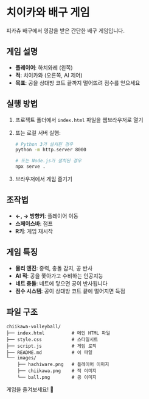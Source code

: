 # 치이카와 배구 게임

피카츄 배구에서 영감을 받은 간단한 배구 게임입니다.

## 게임 설명

- **플레이어**: 하치와레 (왼쪽)
- **적**: 치이카와 (오른쪽, AI 제어)
- **목표**: 공을 상대방 코트 끝까지 떨어뜨려 점수를 얻으세요

## 실행 방법

1. 프로젝트 폴더에서 `index.html` 파일을 웹브라우저로 열기
2. 또는 로컬 서버 실행:

   ```bash
   # Python 3가 설치된 경우
   python -m http.server 8000

   # 또는 Node.js가 설치된 경우
   npx serve .
   ```

3. 브라우저에서 게임 즐기기

## 조작법

- **←, → 방향키**: 플레이어 이동
- **스페이스바**: 점프
- **R키**: 게임 재시작

## 게임 특징

- **물리 엔진**: 중력, 충돌 감지, 공 반사
- **AI 적**: 공을 쫓아가고 수비하는 인공지능
- **네트 충돌**: 네트에 닿으면 공이 반사됩니다
- **점수 시스템**: 공이 상대방 코트 끝에 떨어지면 득점

## 파일 구조

```
chiikawa-volleyball/
├── index.html          # 메인 HTML 파일
├── style.css           # 스타일시트
├── script.js           # 게임 로직
├── README.md           # 이 파일
└── images/
    ├── hachiware.png   # 플레이어 이미지
    ├── chiikawa.png    # 적 이미지
    └── ball.png        # 공 이미지
```

게임을 즐겨보세요! 🏐
